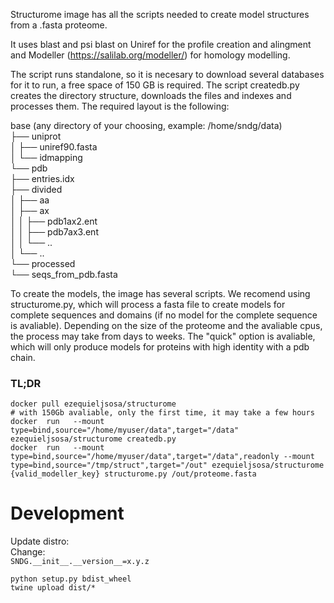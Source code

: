 Structurome image has all the scripts needed to create model structures 
from a .fasta proteome.

It uses blast and psi blast on Uniref for the profile creation and alingment
and Modeller (https://salilab.org/modeller/) for homology modelling.

The script runs standalone, so it is necesary to download several databases
for it to run, a free space of 150 GB is required. The script createdb.py creates the directory structure, downloads 
the files and indexes and processes them. 
The required layout is the following:

base (any directory of your choosing, example: /home/sndg/data)   
├── uniprot  
│     ├── uniref90.fasta  
│     └── idmapping  
└── pdb  
    ├── entries.idx  
    ├── divided  
    │    ├── aa  
    │    ├── ax  
    │    │   ├── pdb1ax2.ent  
    │    │   ├── pdb7ax3.ent  
    │    │   └── ..  
    │    └── ..  
    └── processed  
         └── seqs_from_pdb.fasta      

To create the models, the image has several scripts. We recomend using 
structurome.py, which will process a fasta file to create models for 
complete sequences and domains 
(if no model for the complete sequence is avaliable).
Depending on the size of the proteome and the avaliable cpus, 
the process may take from days to weeks.
The "quick" option is avaliable, which will only produce models 
for proteins with high identity with a pdb chain. 


### TL;DR  
```{r, engine='bash', count_lines}
docker pull ezequieljsosa/structurome 
# with 150Gb avaliable, only the first time, it may take a few hours  
docker  run   --mount type=bind,source="/home/myuser/data",target="/data" ezequieljsosa/structurome createdb.py
docker  run   --mount type=bind,source="/home/myuser/data",target="/data",readonly --mount type=bind,source="/tmp/struct",target="/out" ezequieljsosa/structurome {valid_modeller_key} structurome.py /out/proteome.fasta  
```

# Development
Update distro:  
Change:  
```SNDG.__init__.__version__=x.y.z```
```{r, engine='bash', count_lines}
python setup.py bdist_wheel 
twine upload dist/*
```
